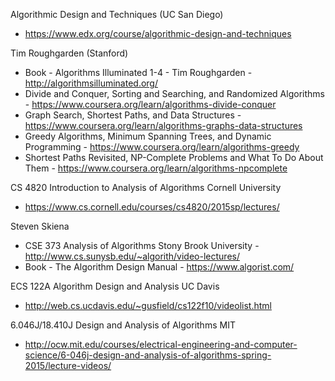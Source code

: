 
Algorithmic Design and Techniques (UC San Diego)
- https://www.edx.org/course/algorithmic-design-and-techniques

Tim Roughgarden (Stanford)
- Book - Algorithms Illuminated 1-4 - Tim Roughgarden - http://algorithmsilluminated.org/
- Divide and Conquer, Sorting and Searching, and Randomized Algorithms - https://www.coursera.org/learn/algorithms-divide-conquer
- Graph Search, Shortest Paths, and Data Structures - https://www.coursera.org/learn/algorithms-graphs-data-structures
- Greedy Algorithms, Minimum Spanning Trees, and Dynamic Programming - https://www.coursera.org/learn/algorithms-greedy
- Shortest Paths Revisited, NP-Complete Problems and What To Do About Them - https://www.coursera.org/learn/algorithms-npcomplete

CS 4820 Introduction to Analysis of Algorithms Cornell University
- https://www.cs.cornell.edu/courses/cs4820/2015sp/lectures/

Steven Skiena
- CSE 373 Analysis of Algorithms Stony Brook University - http://www.cs.sunysb.edu/~algorith/video-lectures/
- Book - The Algorithm Design Manual - https://www.algorist.com/ 

ECS 122A Algorithm Design and Analysis UC Davis
- http://web.cs.ucdavis.edu/~gusfield/cs122f10/videolist.html

6.046J/18.410J Design and Analysis of Algorithms MIT
- http://ocw.mit.edu/courses/electrical-engineering-and-computer-science/6-046j-design-and-analysis-of-algorithms-spring-2015/lecture-videos/

